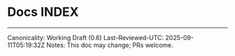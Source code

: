 ﻿# Docs INDEX

---
Canonicality: Working Draft (0.6)
Last-Reviewed-UTC: 2025-09-11T05:19:32Z
Notes: This doc may change; PRs welcome.